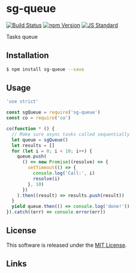 sg-queue
==========

<!---
This file is generated by ape-tmpl. Do not update manually.
--->

<!-- Badge Start -->
<a name="badges"></a>

[![Build Status][bd_travis_com_shield_url]][bd_travis_com_url]
[![npm Version][bd_npm_shield_url]][bd_npm_url]
[![JS Standard][bd_standard_shield_url]][bd_standard_url]

[bd_repo_url]: https://github.com/realglobe-Inc/sg-queue
[bd_travis_url]: http://travis-ci.org/realglobe-Inc/sg-queue
[bd_travis_shield_url]: http://img.shields.io/travis/realglobe-Inc/sg-queue.svg?style=flat
[bd_travis_com_url]: http://travis-ci.com/realglobe-Inc/sg-queue
[bd_travis_com_shield_url]: https://api.travis-ci.com/realglobe-Inc/sg-queue.svg?token=aeFzCpBZebyaRijpCFmm
[bd_license_url]: https://github.com/realglobe-Inc/sg-queue/blob/master/LICENSE
[bd_codeclimate_url]: http://codeclimate.com/github/realglobe-Inc/sg-queue
[bd_codeclimate_shield_url]: http://img.shields.io/codeclimate/github/realglobe-Inc/sg-queue.svg?style=flat
[bd_codeclimate_coverage_shield_url]: http://img.shields.io/codeclimate/coverage/github/realglobe-Inc/sg-queue.svg?style=flat
[bd_gemnasium_url]: https://gemnasium.com/realglobe-Inc/sg-queue
[bd_gemnasium_shield_url]: https://gemnasium.com/realglobe-Inc/sg-queue.svg
[bd_npm_url]: http://www.npmjs.org/package/sg-queue
[bd_npm_shield_url]: http://img.shields.io/npm/v/sg-queue.svg?style=flat
[bd_standard_url]: http://standardjs.com/
[bd_standard_shield_url]: https://img.shields.io/badge/code%20style-standard-brightgreen.svg

<!-- Badge End -->


<!-- Description Start -->
<a name="description"></a>

Tasks queue

<!-- Description End -->


<!-- Overview Start -->
<a name="overview"></a>



<!-- Overview End -->


<!-- Sections Start -->
<a name="sections"></a>

<!-- Section from "doc/guides/01.Installation.md.hbs" Start -->

<a name="section-doc-guides-01-installation-md"></a>

Installation
-----

```bash
$ npm install sg-queue --save
```


<!-- Section from "doc/guides/01.Installation.md.hbs" End -->

<!-- Section from "doc/guides/02.Usage.md.hbs" Start -->

<a name="section-doc-guides-02-usage-md"></a>

Usage
---------

```javascript
'use strict'

const sgQueue = require('sg-queue')
const co = require('co')

co(function * () {
  // Make sure async tasks called sequentially
  let queue = sgQueue()
  let results = []
  for (let i = 0; i < 10; i++) {
    queue.push(
      () => new Promise((resolve) => {
        setTimeout(() => {
          console.log('Call:', i)
          resolve(i)
        }, 10)
      })
    ).then((result) => results.push(result))
  }
  yield queue.then(() => console.log('done!'))
}).catch((err) => console.error(err))

```


<!-- Section from "doc/guides/02.Usage.md.hbs" End -->


<!-- Sections Start -->


<!-- LICENSE Start -->
<a name="license"></a>

License
-------
This software is released under the [MIT License](https://github.com/realglobe-Inc/sg-queue/blob/master/LICENSE).

<!-- LICENSE End -->


<!-- Links Start -->
<a name="links"></a>

Links
------



<!-- Links End -->
